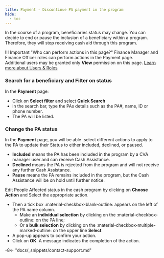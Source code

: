 ```yaml
---
title: Payment - Discontinue PA payment in the program
hide:
  - toc
---
```


In the course of a program, beneficiaries status may change. You can decide to end or pause the inclusion of a beneficiary within a program. Therefore, they will stop receiving cash aid through this program.

!!! Important "Who can perform actions in this page?"
    Finance Manager and Finance Officer roles can perform actions in the Payment page.  
    Additional users may be granted only **View** permission on this page. [Learn more about Users & Roles](../users/users-roles-page.md)

### Search for a beneficiary and Filter on status

In the **Payment** page:

- Click on **Select filter** and select **Quick Search**
- in the search bar, type the PAs details such as the PA#, name, ID or phone number.
- The PA will be listed.

### Change the PA status

In the **Payment** page, you will be able .select different actions to apply to the PA to update their Status to either included, declined, or paused.

- **Included** means the PA has been included in the program by a CVA manager user and can receive Cash Assistance.
- **Declined** means the PA is rejected from the program and will not receive any further Cash Assistance.
- **Pause** means the PA remains included in the program, but the Cash Assistance will be on hold until further notice.


Edit People Affected status in the cash program by clicking on **Choose Action** and Select the appropriate action.

- Then a tick box :material-checkbox-blank-outline: appears on the left of the PA name column.
    - Make an **individual selection** by clicking on the :material-checkbox-outline: on the PA line;
    - Or a **bulk selection** by clicking on the :material-checkbox-multiple-marked-outline: on the upper line **Select**
- A pop-up appears to confirm your action.
- Click on **OK**. A message indicates the completion of the action.


-8<- "docs/_snippets/contact-support.md"
